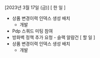 [2023년 3월 17일 (금)]
[ 한 일 ]
* 상품 변경이력 인덱스 생성 배치 
    * 개발 
* Pdp 스쿼드 미팅 참여
* 방화벽 정책 추가 요청 - 슬랙 알람건
[ 할 일 ]
* 상품 변경이력 인덱스 생성 배치 
    * 개발 
